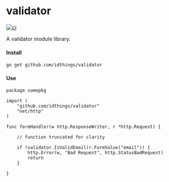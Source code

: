 # validator

[![ci](https://github.com/idthings/validator/actions/workflows/ci.yaml/badge.svg)](https://github.com/idthings/validator/actions/workflows/ci.yaml)

A validator module library.

#### Install
```
go get github.com/idthings/validator
```

#### Use
```
package somepkg

import (
	"github.com/idthings/validator"
	"net/http"
)

func formHandler(w http.ResponseWriter, r *http.Request) {

    // function truncated for clarity

    if !validator.IsValidEmail(r.FormValue("email")) {
		http.Error(w, "Bad Request", http.StatusBadRequest)
		return
	}

}
```
